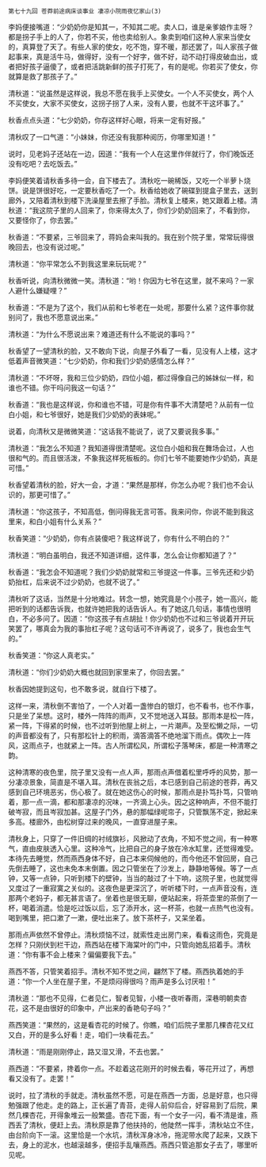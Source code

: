     第七十九回 苍莽前途病床谈事业 凄凉小院雨夜忆家山(3) 

   李妈便接嘴道：“少奶奶你是知其一，不知其二呢。卖人口，谁是亲爹娘作主呀？都是拐子手上的人了，你若不买，他也卖给别人。象卖到咱们这种人家来当使女的，真算登了天了。有些人家的使女，吃不饱，穿不暖，那还罢了，叫人家孩子做起事来，真是活牛马，做得好，没有一个好字，做不好，动不动打得皮破血出，或者把好孩子逼傻了，或者把活跳新鲜的孩子打死了，有的是呢。你若买了使女，你就算是救了那孩子了。”

   清秋道：“说虽然是这样说，我总不愿在我手上买使女。一个人不买使女，两个人不买使女，大家不买使女，这拐子拐了人来，没有人要，也就不干这坏事了。”

   秋香点点头道：“七少奶奶，你存这样好心眼，将来一定有好报。”

   清秋叹了一口气道：“小妹妹，你还没有我那种阅历，你哪里知道！”

   说时，见老妈子还站在一边，因道：“我有一个人在这里作伴就行了，你们晚饭还没有吃吧？去吃饭去。”

   李妈便笑着请秋香多待一会，自下楼去了。清秋吃一碗稀饭，又吃一个半萝卜烧饼。说是饼很好吃，一定要秋香吃了一个。秋香给她收了碗碟到提盒子里去，送到廊外，又陪着清秋到楼下洗澡屋里去擦了手脸。清秋复上楼来，她又跟着上楼。清秋道：“我这院子里的人回来了，你来得太久了，你们少奶奶回来了，不看到你，又要怪你了，你去罢。”

   秋香道：“不要紧，三爷回来了，蒋妈会来叫我的。我在别个院子里，常常玩得很晚回去，也没有说过呢。”

   清秋道：“你平常怎么不到我这里来玩玩呢？”

   秋香听说，向清秋微微一笑。清秋道：“哟！你因为七爷在这里，就不来吗？一家人避什么嫌疑哩？”

   秋香道：“不是为了这个，我们从前和七爷老在一处呢，那要什么紧？这件事你就别问了，我也不愿意说出来。”

   清秋道：“为什么不愿说出来？难道还有什么不能说的事吗？”

   秋香望了一望清秋的脸，又不敢向下说，向屋子外看了一看，见没有人上楼，这才低着声音微笑道：“七少奶奶，你和我们少奶奶感情怎么样？”

   清秋道：“不坏呀，我和三位少奶奶，四位小姐，都过得像自己的姊妹似一样，和谁也不错。你干吗问我这一句话？”

   秋香道：“我也是这样说，你和谁也不错，可是你有件事不大清楚吧？从前有一位白小姐，和七爷很好，她是我们少奶奶的表妹呢。”

   说着，向清秋又是微微笑道：“这话我不能说了，说了又要说我多事。”

   清秋道：“我怎么不知道？我知道得很清楚呢。这位白小姐和我在舞场会过，人也很和气的。而且很活泼，不象我这样死板板的。你们七爷不能要她作少奶奶，真是可惜。”

   秋香望着清秋的脸，好大一会，才道：“果然是那样，你怎么办呢？我们也不会认识的，那更可惜了。”

   清秋道：“你这孩子，不知高低，倒问得我无言可答。我来问你，你说不能到我这里来，和白小姐有什么关系？”

   秋香笑道：“少奶奶，你有点装傻吧？我这样说了，你有什么不明白的？”

   清秋道：“明白虽明白，我还不知道详细，这件事，怎么会让你都知道了？”

   秋香道：“我怎会不知道呢？我们少奶奶就常和三爷提这一件事。三爷先还和少奶奶抬杠，后来说不过少奶奶，也就不说了。”

   清秋听了这话，当然是十分地难过。转念一想，她究竟是个小孩子，她一高兴，能把听到的话都告诉我，也就许她把我的话告诉人。有了她这几句话，事情也很明白，不必多问了。因道：“你这孩子有点胡扯！你少奶奶也不过和三爷说着开开玩笑罢了，哪真会为我的事抬杠子呢？这句话可不许再说了，说多了，我也会生气的。”

   秋香笑道：“你这人真老实。”

   清秋道：“你们少奶奶大概也就回到家里来了，你回去罢。”

   秋香因她提到这句，也不敢多说，就自行下楼了。

   这样一来，清秋倒不害怕了，一个人对着一盏惨白的银灯，也不看书，也不作事，只是坐了呆想。这时，楼外一阵阵的雨声，又不觉地送入耳鼓。那雨本是松一阵，紧一阵，下得紧的时候，也不过听到他屋上树上，一片潮声。及至松懒之际，一切的声音都没有了，只有那松针上的积雨，滴答滴答不绝地溜下雨点。偶吹上一阵风，这雨点子，也就紧上一阵。古人所谓松风，所谓松子落琴床，都是一种清寒之韵。

   这种清寒的夜色里，院子里又没有一点人声，那雨点声借着松里呼呼的风势，那一分凄凉景象，简直是不堪入耳。清秋在丧翁之后，本已感到自己前途的苍莽，再又感到自己环境恶劣，伤心极了。就在她这伤心的时候，那雨点是扑笃扑笃，只管响着，那一点一滴，都和那凄凉的况味，一齐滴上心头。因之这种响声，不但不能打破岑寂，而且岑寂加甚。这屋子门外，悬的那幅绿呢帘子，只管飘荡不定，掀起来多高。楼廊外，由松树穿过来的晚风，一直穿进屋子来。

   清秋身上，只穿了一件旧绸的衬绒旗衫，风掀动了衣角，不知不觉之间，有一种寒气，直由皮肤透入心里。这种冷气，比把自己的身子放在冷水缸里，还觉得难受。本待先去睡觉，然而燕西身体不好，自己本来伺候他的，而今他还不曾回房，自己先倒去睡了，这也未免本末倒置。因之只管坐在了沙发上，静静地等候。等了一点钟，又等一点钟，只听到楼下的壁钟，当当的敲过了十下响，这院子里，也就觉得又度过了一重寂寞之关似的。这夜色是更深沉了，听听楼下时，一点声音没有，连那两个老妈子，都无甚言语了。坐着也是很无聊，便站起来，将茶壶里的茶倒了一杯，喝着消遣。恰是吃过饭以后，忘了添开水，这一杯茶，也就一点热气也没有。喝到嘴里，把口漱了一漱，便吐出来了。放下茶杯子，又呆坐着。

   那雨点声依然不曾停止。清秋烦恼不过，就索性走出房门来，看看这雨色，究竟是怎样？只刚伏到栏干边，燕西站在楼下海棠叶的门中，只管向她乱招着手。清秋道：“你有事不会上楼来？偏偏要我下去。”

   燕西不答，只管笑着招手。清秋不知不觉之间，翩然下了楼。燕西执着她的手道：“你一个人坐在屋子里，不是烦闷得很吗？雨声是多么讨厌啦！”

   清秋道：“那也不见得，仁者见仁，智者见智，小楼一夜听春雨，深巷明朝卖杏花，这不是由很好的印象中，产出来的香艳句子吗？”

   燕西笑道：“果然的，这是看杏花的时候了。你瞧，咱们后院子里那几棵杏花又红又白，开的是多么好看！走，咱们一块看花去。”

   清秋道：“雨是刚刚停止，路又湿又滑，不去也罢。”

   燕西道：“不要紧，搀着你一点。不趁着这花刚开的时候去看，等花开过了，再想看又没有了。走罢！”

   说时，拉了清秋的手就走。清秋虽然不愿，可是在燕西一方面，总是好意，也只得勉强跟了他走。走的路上，正长遍了青苔，走得人前仰后合，好容易到了后院，果然几棵杏花，开得象堆云一般繁盛。杏花下面，有一个女子一闪，看不清是谁，燕西丢了清秋，便赶上去。清秋原是靠了他扶持的，他陡然一挥手，清秋站立不住，由台阶向下一滚。这里恰是一个水坑，清秋浑身冰冷，拖泥带水爬了起来，又跌下去，身上的泥水，也越滚越多，便招手乱嚷燕西。燕西只管追那女子去了，哪里听见呢。

